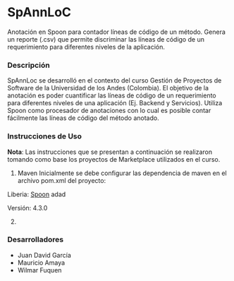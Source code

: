 # SpAnnLoC
Anotación en Spoon para contador líneas de código de un método. Genera un reporte (.csv) que permite discriminar las líneas de código de un requerimiento para diferentes niveles de la aplicación.

### Descripción
SpAnnLoc se desarrolló en el contexto del curso Gestión de Proyectos de Software de la Universidad de los Andes (Colombia). El objetivo de la anotación es poder cuantificar las líneas de código de un requerimiento para diferentes niveles de una aplicación (Ej. Backend y Servicios). Utiliza Spoon como procesador de anotaciones con lo cual es posible contar fácilmente las líneas de código del método anotado.

### Instrucciones de Uso
**Nota**: Las instrucciones que se presentan a continuación se realizaron tomando como base los proyectos de Marketplace utilizados en el curso.

1. Maven
Inicialmente se debe configurar las dependencia de maven en el archivo pom.xml del proyecto:

Liberia: <a href="http://spoon.gforge.inria.fr/">Spoon</a>
<source lang="oobas">
adad
</source>

Versión: 4.3.0

2. 

### Desarrolladores
* Juan David García
* Mauricio Amaya
* Wilmar Fuquen
